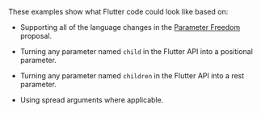 These examples show what Flutter code could look like based on:

*   Supporting all of the language changes in the [Parameter Freedom][]
    proposal.

*   Turning any parameter named `child` in the Flutter API into a positional
    parameter.

*   Turning any parameter named `children` in the Flutter API into a rest
    parameter.

*   Using spread arguments where applicable.

[parameter freedom]: https://github.com/munificent/ui-as-code/blob/master/in-progress/parameter-freedom.md

